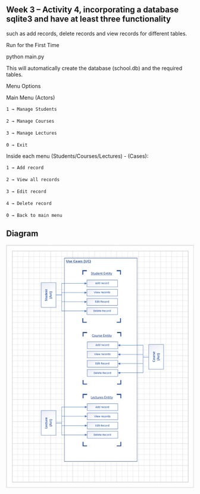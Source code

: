 ## Week 3 – Activity 4, incorporating a database sqlite3 and have at least three functionality 
such as add records, delete records and view records for different tables.

Run for the First Time

python main.py


This will automatically create the database (school.db) and the required tables.

Menu Options

Main Menu (Actors)

    1 → Manage Students

    2 → Manage Courses

    3 → Manage Lectures

    0 → Exit

Inside each menu (Students/Courses/Lectures) - (Cases):

    1 → Add record

    2 → View all records

    3 → Edit record

    4 → Delete record

    0 → Back to main menu

## Diagram 
![Cases with actors diagram](diagram.png)

